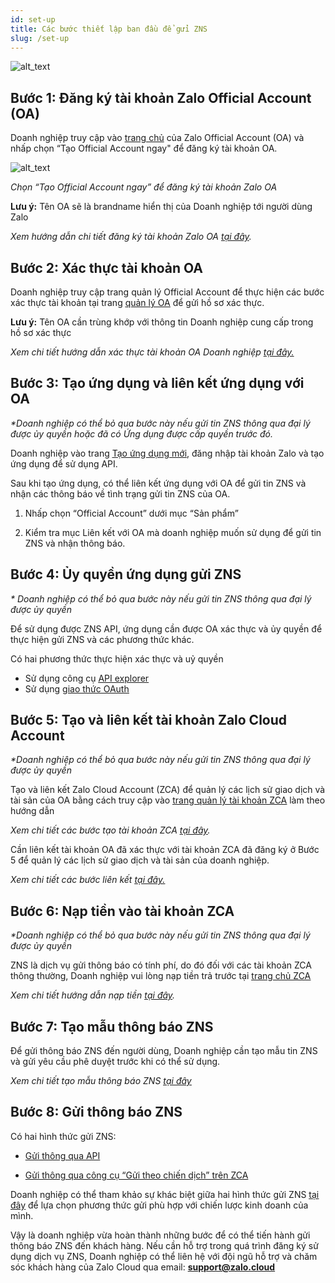 ```yaml
---
id: set-up
title: Các bước thiết lập ban đầu để gửi ZNS
slug: /set-up
---
```


![alt_text](../images/set-up/1.jpg "image_tooltip")

## Bước 1: Đăng ký tài khoản Zalo Official Account (OA)

Doanh nghiệp truy cập vào [trang chủ](https://oa.zalo.me/home) của Zalo Official Account (OA) và nhấp chọn “Tạo Official Account ngay" để đăng ký tài khoản OA.

![alt_text](../images/set-up/2_1.png "image create OA")

_Chọn “Tạo Official Account ngay” để đăng ký tài khoản Zalo OA_

**Lưu ý:** Tên OA sẽ là brandname hiển thị của Doanh nghiệp tới người dùng Zalo

_Xem hướng dẫn chi tiết đăng ký tài khoản Zalo OA [tại đây](https://oa.zalo.me/home/resources/guides/huong-dan-dang-ky-tai-khoan-zalo-official-account-doanh-nghiep_61)._

## Bước 2: Xác thực tài khoản OA

Doanh nghiệp truy cập trang quản lý Official Account để thực hiện các bước xác thực tài khoản tại trang <ins>[quản lý OA](https://oa.zalo.me/manage/oa)</ins> để gửi hồ sơ xác thực.

**Lưu ý:** Tên OA cần trùng khớp với thông tin Doanh nghiệp cung cấp trong hồ sơ xác thực

_Xem chi tiết hướng dẫn xác thực tài khoản OA Doanh nghiệp [tại đây.](https://oa.zalo.me/home/resources/guides/huong-dan-xac-thuc-tai-khoan-official-account-doanh-nghiep_70)_

## Bước 3: Tạo ứng dụng và liên kết ứng dụng với OA

_\*Doanh nghiệp có thể bỏ qua bước này nếu gửi tin ZNS thông qua đại lý được ủy quyền hoặc đã có Ứng dụng được cấp quyền trước đó._

Doanh nghiệp vào trang <ins>[Tạo ứng dụng mới](https://developers.zalo.me/createapp)</ins>, đăng nhập tài khoản Zalo và tạo ứng dụng để sử dụng API.

Sau khi tạo ứng dụng, có thể liên kết ứng dụng với OA để gửi tin ZNS và nhận các thông báo về tình trạng gửi tin ZNS của OA.

1. Nhấp chọn “Official Account” dưới mục “Sản phẩm”

2. Kiểm tra mục Liên kết với OA mà doanh nghiệp muốn sử dụng để gửi tin ZNS và nhận thông báo.

## Bước 4: Ủy quyền ứng dụng gửi ZNS

_\* Doanh nghiệp có thể bỏ qua bước này nếu gửi tin ZNS thông qua đại lý được ủy quyền_

Để sử dụng được ZNS API, ứng dụng cần được OA xác thực và ủy quyền để thực hiện gửi ZNS và các phương thức khác.

Có hai phương thức thực hiện xác thực và uỷ quyền

- Sử dụng công cụ <ins>[API explorer](https://developers.zalo.me/docs/api/official-account-api/xac-thuc-va-uy-quyen/cach-2-xac-thuc-voi-cong-cu-api-explorer/phuong-thuc-lay-oa-access-token-su-dung-cong-cu-api-explorer-post-5004)</ins>
- Sử dụng <ins>[giao thức OAuth](https://developers.zalo.me/docs/api/official-account-api/xac-thuc-va-uy-quyen/cach-1-xac-thuc-voi-giao-thuc-oauth/yeu-cau-cap-moi-oa-access-token-post-4307)</ins>

## Bước 5: Tạo và liên kết tài khoản Zalo Cloud Account

_\*Doanh nghiệp có thể bỏ qua bước này nếu gửi tin ZNS thông qua đại lý được ủy quyền_

Tạo và liên kết Zalo Cloud Account (ZCA) để quản lý các lịch sử giao dịch và tài sản của OA bằng cách truy cập vào <ins>[trang quản lý tài khoản ZCA](https://account.zalo.cloud/account/create)</ins> làm theo hướng dẫn

_Xem chi tiết các bước tạo tài khoản ZCA <ins>[tại đây](https://oa.zalo.me/home/resources/guides/huong-dan-tao-zalo-cloud-account_75)</ins>._

Cần liên kết tài khoản OA đã xác thực với tài khoản ZCA đã đăng ký ở Bước 5 để quản lý các lịch sử giao dịch và tài sản của doanh nghiệp.

_Xem chi tiết các bước liên kết <ins>[tại đây.](https://zalo.cloud/blog/zalo-oa-xac-thuc-la-gi-huong-dan-lien-ket-zalo-oa-vao-tai-khoan-zca-/kguqjeadm9y4bnaya)</ins>_

## Bước 6: Nạp tiền vào tài khoản ZCA

_\*Doanh nghiệp có thể bỏ qua bước này nếu gửi tin ZNS thông qua đại lý được ủy quyền_

ZNS là dịch vụ gửi thông báo có tính phí, do đó đối với các tài khoản ZCA thông thường, Doanh nghiệp vui lòng nạp tiền trả trước tại <ins>[trang chủ ZCA](https://account.zalo.cloud/topup)</ins>

_Xem chi tiết hướng dẫn nạp tiền <ins>[tại đây](https://zalo.cloud/blog/huong-dan-nap-tien-vao-tai-khoan-zalo-cloud-account-zca-/dbuegyjqepvn9gk79q)</ins>._

## Bước 7: Tạo mẫu thông báo ZNS

Để gửi thông báo ZNS đến người dùng, Doanh nghiệp cần tạo mẫu tin ZNS và gửi yêu cầu phê duyệt trước khi có thể sử dụng.

_Xem chi tiết tạo mẫu thông báo ZNS <ins>[tại đây](https://zalo.cloud/blog/huong-dan-tao-mau-thong-bao-zns/aeubd8edy4g6bggevv)</ins>_

## Bước 8: Gửi thông báo ZNS

Có hai hình thức gửi ZNS:

- [Gửi thông qua API](/zns-api)

- [Gửi thông qua công cụ “Gửi theo chiến dịch” trên ZCA](https://zalo.cloud/blog/huong-dan-su-dung-tinh-nang-gui-zns-khong-can-thong-qua-api-/pdujnyqpydqrepnq)

Doanh nghiệp có thể tham khảo sự khác biệt giữa hai hình thức gửi ZNS <ins>[tại đây](https://zalo.cloud/blog/so-sanh-gui-thong-bao-zns-qua-api-va-khong-qua-api-gui-theo-chien-dich-/nauqwpyy979a98kbqw)</ins> để lựa chọn phương thức gửi phù hợp với chiến lược kinh doanh của mình.

Vậy là doanh nghiệp vừa hoàn thành những bước để có thể tiến hành gửi thông báo ZNS đến khách hàng. Nếu cần hỗ trợ trong quá trình đăng ký sử dụng dịch vụ ZNS, Doanh nghiệp có thể liên hệ với đội ngũ hỗ trợ và chăm sóc khách hàng của Zalo Cloud qua email: **support@zalo.cloud**
